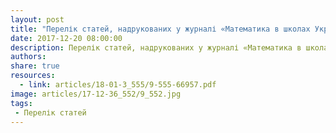 ```yaml
---
layout: post
title: "Перелік статей, надрукованих у журналі «Математика в школах України. Позакласна робота» 2017 року"
date: 2017-12-20 08:00:00
description: Перелік статей, надрукованих у журналі «Математика в школах України. Позакласна робота» 2017 року
authors:
share: true
resources:
  - link: articles/18-01-3_555/9-555-66957.pdf
image: articles/17-12-36_552/9_552.jpg
tags:
 - Перелік статей
---
```

